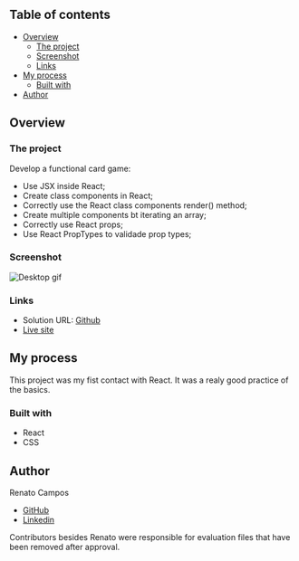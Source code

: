 ## Table of contents

- [Overview](#overview)
  - [The project](#the-project)
  - [Screenshot](#screenshot)
  - [Links](#links)
- [My process](#my-process)
  - [Built with](#built-with)
- [Author](#author)


## Overview

### The project

Develop a functional card game:

- Use JSX inside React;
- Create class components in React;
- Correctly use the React class components render() method;
- Create multiple components bt iterating an array;
- Correctly use React props;
- Use React PropTypes to validade prop types;


### Screenshot

![Desktop gif]()


### Links

- Solution URL: [Github](https://github.com/RenatoDourad0/Project_Tryunfo_Trybe)
- [Live site](https://renatodourad0.github.io/Project_Tryunfo_Trybe/)

## My process

This project was my fist contact with React. It was a realy good practice of the basics.

### Built with

- React
- CSS


## Author
  
  Renato Campos
- [GitHub](https://github.com/RenatoDourad0)
- [Linkedin](www.linkedin.com/in/renato-dourado-b1b301112)

Contributors besides Renato were responsible for evaluation files that have been removed after approval.
